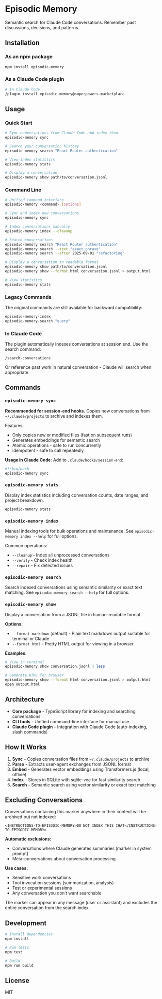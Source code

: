 # Episodic Memory

Semantic search for Claude Code conversations. Remember past discussions, decisions, and patterns.

## Installation

### As an npm package

```bash
npm install episodic-memory
```

### As a Claude Code plugin

```bash
# In Claude Code
/plugin install episodic-memory@superpowers-marketplace
```

## Usage

### Quick Start

```bash
# Sync conversations from Claude Code and index them
episodic-memory sync

# Search your conversation history
episodic-memory search "React Router authentication"

# View index statistics
episodic-memory stats

# Display a conversation
episodic-memory show path/to/conversation.jsonl
```

### Command Line

```bash
# Unified command interface
episodic-memory <command> [options]

# Sync and index new conversations
episodic-memory sync

# Index conversations manually
episodic-memory index --cleanup

# Search conversations
episodic-memory search "React Router authentication"
episodic-memory search --text "exact phrase"
episodic-memory search --after 2025-09-01 "refactoring"

# Display a conversation in readable format
episodic-memory show path/to/conversation.jsonl
episodic-memory show --format html conversation.jsonl > output.html

# View statistics
episodic-memory stats
```

### Legacy Commands

The original commands are still available for backward compatibility:

```bash
episodic-memory-index
episodic-memory-search "query"
```

### In Claude Code

The plugin automatically indexes conversations at session end. Use the search command:

```
/search-conversations
```

Or reference past work in natural conversation - Claude will search when appropriate.

## Commands

### `episodic-memory sync`

**Recommended for session-end hooks.** Copies new conversations from `~/.claude/projects` to archive and indexes them.

Features:
- Only copies new or modified files (fast on subsequent runs)
- Generates embeddings for semantic search
- Atomic operations - safe to run concurrently
- Idempotent - safe to call repeatedly

**Usage in Claude Code:**
Add to `.claude/hooks/session-end`:
```bash
#!/bin/bash
episodic-memory sync
```

### `episodic-memory stats`

Display index statistics including conversation counts, date ranges, and project breakdown.

```bash
episodic-memory stats
```

### `episodic-memory index`

Manual indexing tools for bulk operations and maintenance. See `episodic-memory index --help` for full options.

Common operations:
- `--cleanup` - Index all unprocessed conversations
- `--verify` - Check index health
- `--repair` - Fix detected issues

### `episodic-memory search`

Search indexed conversations using semantic similarity or exact text matching. See `episodic-memory search --help` for full options.

### `episodic-memory show`

Display a conversation from a JSONL file in human-readable format.

**Options:**
- `--format markdown` (default) - Plain text markdown output suitable for terminal or Claude
- `--format html` - Pretty HTML output for viewing in a browser

**Examples:**
```bash
# View in terminal
episodic-memory show conversation.jsonl | less

# Generate HTML for browser
episodic-memory show --format html conversation.jsonl > output.html
open output.html
```

## Architecture

- **Core package** - TypeScript library for indexing and searching conversations
- **CLI tools** - Unified command-line interface for manual use
- **Claude Code plugin** - Integration with Claude Code (auto-indexing, slash commands)

## How It Works

1. **Sync** - Copies conversation files from `~/.claude/projects` to archive
2. **Parse** - Extracts user-agent exchanges from JSONL format
3. **Embed** - Generates vector embeddings using Transformers.js (local, offline)
4. **Index** - Stores in SQLite with sqlite-vec for fast similarity search
5. **Search** - Semantic search using vector similarity or exact text matching

## Excluding Conversations

Conversations containing this marker anywhere in their content will be archived but not indexed:

```
<INSTRUCTIONS-TO-EPISODIC-MEMORY>DO NOT INDEX THIS CHAT</INSTRUCTIONS-TO-EPISODIC-MEMORY>
```

**Automatic exclusions:**
- Conversations where Claude generates summaries (marker in system prompt)
- Meta-conversations about conversation processing

**Use cases:**
- Sensitive work conversations
- Tool invocation sessions (summarization, analysis)
- Test or experimental sessions
- Any conversation you don't want searchable

The marker can appear in any message (user or assistant) and excludes the entire conversation from the search index.

## Development

```bash
# Install dependencies
npm install

# Run tests
npm test

# Build
npm run build
```

## License

MIT
